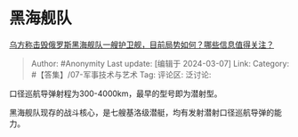 # 黑海舰队
[乌方称击毁俄罗斯黑海舰队一艘护卫舰，目前局势如何？哪些信息值得关注？](https://www.zhihu.com/question/647294148/answer/3421358748)

> Author: #Anonymity
> Last update: [编辑于 2024-03-07]
> Link:
> Category: #【答集】/07-军事技术与艺术 
> Tag: 
> 评论区:
> 泛讨论:

口径巡航导弹射程为300-4000km，最早的型号即为潜射型。

黑海舰队现存的战斗核心，是七艘基洛级潜艇，均有发射潜射口径巡航导弹的能力。